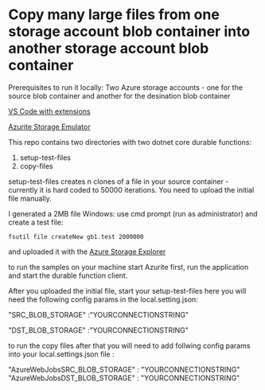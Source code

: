 # Copy many large files from one storage account blob container into another storage account blob container

Prerequisites to run it locally:
Two Azure storage accounts - one for the source blob container and another for the desination blob container
 
 [VS Code with extensions](https://docs.microsoft.com/en-us/azure/azure-functions/durable/durable-functions-create-first-csharp?pivots=code-editor-vscode#prerequisites)

 [Azurite Storage Emulator](https://docs.microsoft.com/en-us/azure/storage/common/storage-use-azurite?tabs=visual-studio-code)


This repo contains two directories with two dotnet core durable functions:

1. setup-test-files
2. copy-files

setup-test-files creates n clones of a file in your source container - currently it is hard coded to 50000 iterations. You need to upload the initial file manually.   

I generated a 2MB file
Windows: use cmd prompt (run as administrator) and create a test file:
````
fsutil file createNew gb1.test 2000000
````

and uploaded it with the [Azure Storage Explorer](https://azure.microsoft.com/en-us/features/storage-explorer/)

to run the samples on your machine start Azurite first, run the application and start the durable function client.

After you uploaded the initial file, start your setup-test-files
here you will need the following config params in the local.setting.json:

"SRC_BLOB_STORAGE" :"YOURCONNECTIONSTRING"

"DST_BLOB_STORAGE" :"YOURCONNECTIONSTRING"

to run the copy files after that you will need to add follwing config params into your local.settings.json file :

"AzureWebJobsSRC_BLOB_STORAGE" : "YOURCONNECTIONSTRING"
"AzureWebJobsDST_BLOB_STORAGE" : "YOURCONNECTIONSTRING"




